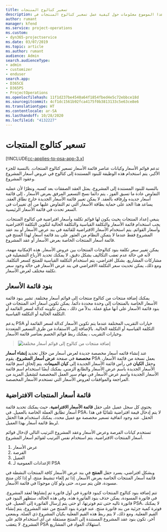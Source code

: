 ```yaml
---
title: تسعير كتالوج المنتجات
description: يقدم هذا الموضوع معلومات حول كيفية عمل تسعير كتالوج المنتجات في Dynamics 365 Project Service Automation (PSA).
author: rumant
manager: kfend
ms.service: project-operations
ms.custom:
- dyn365-projectservice
ms.date: 03/07/2019
ms.topic: article
ms.author: rumant
audience: Admin
search.audienceType:
- admin
- customizer
- enduser
search.app:
- D365CE
- D365PS
- ProjectOperations
ms.openlocfilehash: 11f1d237be4540a64f1854fbed4e5c72ebbce18d
ms.sourcegitcommit: 4cf1dc1561b92fca4175f0b3813133c5e63ce8e6
ms.translationtype: HT
ms.contentlocale: ar-SA
ms.lasthandoff: 10/28/2020
ms.locfileid: "4132227"
---
```

# <a name="product-catalog-pricing"></a>تسعير كتالوج المنتجات 

[!INCLUDE[cc-applies-to-psa-app-3.x](../includes/cc-applies-to-psa-app-3x.md)]


تدعم قوائم الأسعار وكيانات عناصر قائمة الأسعار تسعير كتالوج المنتجات. بالنسبة للجزء الأكبر، يتم استخدام هذه الوظيفة للبنود المستندة إلى كتالوج في عروض أسعار المشروع وعقود المشروع.

بالنسبة للبنود المستندة إلى المشروع، يمثل العقد الصفقات بعد كسبه. ونظرًا لأن عمليه التفاوض عادة ما تسبق الفوز ، يتم دائما نسخ التسعير المرفق بعرض الأسعار ، إلى قائمة أسعار جديده وإرفاقه بالعقد. لا يمكن تغيير قائمة الأسعار الجديدة خارج نطاق العقد. يساعد هذا الحد على حماية بطاقة الأسعار التي تم التفاوض عليها من أي تغييرات في السعر تحدث في قائمة الأسعار الرئيسية.

ينبغي إعداد المنتجات بحيث يكون لها قوائم تكلفة وأسعار افتراضية في كتالوج المنتجات. يجب استخدام قائمة الأسعار والتكلفة القياسية والتكلفة الحالية لتكوين التكلفة الافتراضية وأسعار القوائم. يتم استخدام الأسعار الافتراضية للقائمة في بند عرض الأسعار أو بند عقد المشروع فقط عندما لا يتمكن النظام من العثور على بند قائمة أسعار لهذا المنتج في قائمة أسعار المنتجات الخاصة بعرض الأسعار أو عقد المشروع.

يمكن تغيير سعر تكلفة بنود كتالوجات المنتجات بين عروض الأسعار. هذه الإمكانية مهمة، لأنه في حالة عدم تعقب التكاليف بشكل دقيق، لا يمكنك تحديد الأرباح التشغيلية في مشاركات المشاريع. بشكل افتراضي، يتم استخدام التكلفة القياسية للمنتج كسعر التكلفة. ومع ذلك، يمكن تحديث سعر التكلفة الافتراضي في بند عرض الأسعار في حالة وجود سعر تكلفة مختلف لعرض الأسعار.

## <a name="price-list-items"></a>بنود قائمة الأسعار

يمكنك إضافة منتجات من كتالوج منتجات إلى قوائم أسعار مختلفة. تشير بنود قائمة الأسعار الخاصة بالمنتجات إلى وحدة محددة دائما. يمكن تكوين أسعار أحد المنتجات في بنود قائمة الأسعار على أنها مبلغ عملة. بدلاً من ذلك ، يمكن تكوينه كدالة لسعر القائمة أو التكلفة الحالية أو التكلفة القياسية.

يدعم PSA خيارات التقريب المختلفة عندما يتم تكوين الأسعار كدالة لسعر القائمة أو التكلفة القياسية أو التكلفة الحالية. بالإضافة إلى الاستفادة من طرق التسعير المتعددة وخيارات التقريب ، يمكنك ربط قوائم الخصم بعناصر قائمة الأسعار. 

> ![إضافة منتجات من كتالوج إلى قوائم أسعار مختلفة](media/basic-guide-16.png)

عند إنشاء قائمه أسعار مخصصة جديدة لعرض أسعار من خلال تحديد **إنشاء أسعار محصصة** في صفحة **عرض أسعار المشروع**، يقوم PSA بعمل نسخة من قائمة الأسعار، وحقل **الكيان** في رأس قائمة الأسعار الجديدة إلى **كيان المبيعات**. يتم إلحاق اسم قائمة الأسعار الجديدة باسم عرض الأسعار والطابع الزمني. يمكنك أيضًا استخدام اسم قائمة الأسعار الجديدة واسم عرض الأسعار في مهام سير العمل المخصصة لتشغيل المزيد من المراجعة والموافقات لعروض الأسعار التي تستخدم الأسعار المخصصة.

 
## <a name="default-product-price-list"></a>قائمة أسعار المنتجات الافتراضية
يحتوي كل سجل عميل على حقل **قائمة الأسعار الافتراضية**، حيث يمكنك تحديد قائمة أسعار تطابق العملة الخاصة بالعميل. في PSA، لا يتم إدخال قيمة افتراضية تلقائيًا في هذا الحقل. عند وجود اتفاقية تسعير مخصصة مع عميل محدد، يمكنك استخدام هذا الحقل لربط قائمة أسعار بهذا العميل.

تستخدم كيانات الفرصة وعرض الأسعار وعقد المشروع الترتيب التالي لإدخال قوائم أسعار المنتجات الافتراضية. يتم استخدام نفس الترتيب لقوائم أسعار المشروع.

1.  عرض الأسعار
2.  الفرصة
3.  العميل
4.  الإعدادات العمومية لـ PSA

وبشكل افتراضي، يسرد حقل **المنتج** في بند عرض الأسعار كافة المنتجات النشطة في قائمة أسعار المنتجات الخاصة بعرض الأسعار. إذا تم إلغاء تنشيط منتج، أو إذا كان منتج مسودة، فلن يتم سرده، حتى ولو كان موجودًا في قائمة الأسعار. 

تتم إضافة بنود كتالوج المنتجات كبنود فاتورة في أول فاتورة تم إنشاؤها لعقد المشروع. في فاتورة المسودة، يمكن حذف بنود الفاتورة هذه. وفي هذه الحالة، ستظهر البنود في فاتورة تاليه حتى تتم فوترتها، أو حتى يتم إرسال الفاتورة إلى العميل. في PSA، لا يمكنك فوترة كمية جزئية من بند فاتورة منتج. عند فوترة بنود المنتج من عقد المشروع، يتم إنشاء القيم الفعلية. ومع ذلك، لا يتم ربط هذه القيم الفعلية بكيان المشروع ذي الصلة. وبمعني آخر، تكون بنود عقد المشروع المستندة إلى المنتج مستقلة عن أي استخدام قائم على المشروع. لا يتعقب PSA استهلاك المواد في المشاريع.
